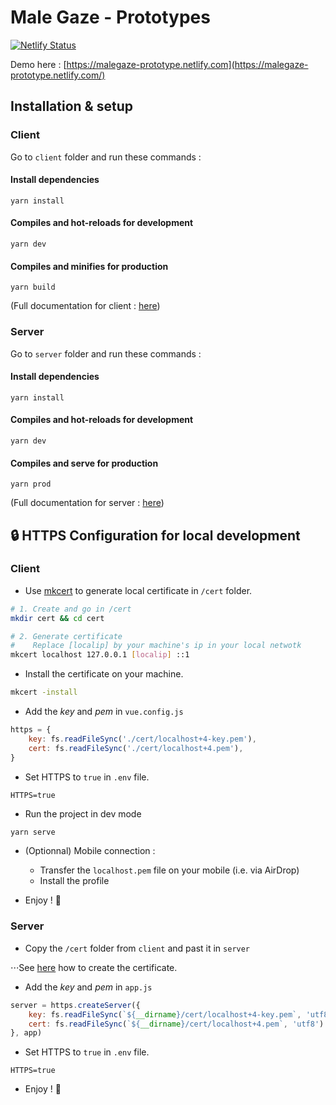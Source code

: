 # Male Gaze - Prototypes

[![Netlify Status](https://api.netlify.com/api/v1/badges/c40231ef-2a8d-488f-bdb8-0cefcd55602e/deploy-status)](https://app.netlify.com/sites/malegaze-prototype/deploys)

Demo here : [https://malegaze-prototype.netlify.com](https://malegaze-prototype.netlify.com/)

## Installation & setup

### Client
Go to `client` folder and run these commands :

#### Install dependencies
```
yarn install
```

#### Compiles and hot-reloads for development
```
yarn dev
```

#### Compiles and minifies for production
```
yarn build
```

(Full documentation for client : [here](./client/README.md))

### Server
Go to `server` folder and run these commands :
#### Install dependencies
```
yarn install
```

#### Compiles and hot-reloads for development
```
yarn dev
```

#### Compiles and serve for production
```
yarn prod
```

(Full documentation for server : [here](./server/README.md))

## 🔒 HTTPS Configuration for local development

### Client

- Use [mkcert](https://github.com/FiloSottile/mkcert) to generate local certificate in `/cert` folder.
```bash
# 1. Create and go in /cert
mkdir cert && cd cert
```
```bash
# 2. Generate certificate
#    Replace [localip] by your machine's ip in your local netwotk
mkcert localhost 127.0.0.1 [localip] ::1
````

- Install the certificate on your machine.
````bash
mkcert -install
````

- Add the *key* and *pem* in `vue.config.js`
```js
https = {
    key: fs.readFileSync('./cert/localhost+4-key.pem'),
    cert: fs.readFileSync('./cert/localhost+4.pem'),
}
```

- Set HTTPS to `true` in `.env` file.
````dotenv
HTTPS=true
````

- Run the project in dev mode
```bash
yarn serve
```

- (Optionnal) Mobile connection :
    
    - Transfer the `localhost.pem` file on your mobile (i.e. via AirDrop)
    - Install the profile

- Enjoy ! 🎉


### Server

- Copy the `/cert` folder from `client` and past it in `server`

⋅⋅⋅See [here](#client-1) how to create the certificate.

- Add the *key* and *pem* in `app.js`
```js
server = https.createServer({
    key: fs.readFileSync(`${__dirname}/cert/localhost+4-key.pem`, 'utf8'),
    cert: fs.readFileSync(`${__dirname}/cert/localhost+4.pem`, 'utf8')
}, app)
```

- Set HTTPS to `true` in `.env` file.
````dotenv
HTTPS=true
````

- Enjoy ! 🎉

